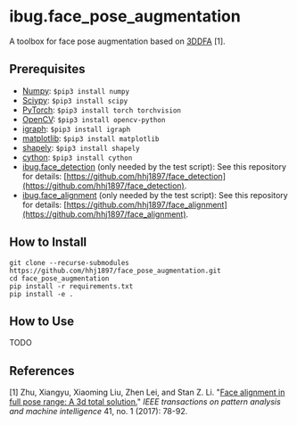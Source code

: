 # ibug.face_pose_augmentation
A toolbox for face pose augmentation based on [3DDFA](https://ieeexplore.ieee.org/iel7/34/4359286/08122025.pdf) \[1\].

## Prerequisites
* [Numpy](https://www.numpy.org/): `$pip3 install numpy`
* [Sciypy](https://www.scipy.org/): `$pip3 install scipy`
* [PyTorch](https://pytorch.org/): `$pip3 install torch torchvision`
* [OpenCV](https://opencv.org/): `$pip3 install opencv-python`
* [igraph](https://igraph.org/python/): `$pip3 install igraph`
* [matplotlib](https://matplotlib.org/): `$pip3 install matplotlib`
* [shapely](https://github.com/Toblerity/Shapely): `$pip3 install shapely`
* [cython](https://cython.org/): `$pip3 install cython`
* [ibug.face_detection](https://github.com/hhj1897/face_detection) (only needed by the test script): See this repository for details: [https://github.com/hhj1897/face_detection](https://github.com/hhj1897/face_detection).
* [ibug.face_alignment](https://github.com/hhj1897/face_alignment) (only needed by the test script): See this repository for details: [https://github.com/hhj1897/face_alignment](https://github.com/hhj1897/face_alignment).

## How to Install
```
git clone --recurse-submodules https://github.com/hhj1897/face_pose_augmentation.git
cd face_pose_augmentation
pip install -r requirements.txt
pip install -e .
```

## How to Use
TODO

## References
\[1\] Zhu, Xiangyu, Xiaoming Liu, Zhen Lei, and Stan Z. Li. "[Face alignment in full pose range: A 3d total solution.](https://ieeexplore.ieee.org/iel7/34/4359286/08122025.pdf)" _IEEE transactions on pattern analysis and machine intelligence_ 41, no. 1 (2017): 78-92.
